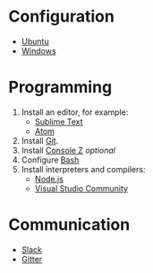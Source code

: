 # Configuration

 * [Ubuntu](ubuntu/)
 * [Windows](windows/)

# Programming

1. Install an editor, for example:
    * [Sublime Text](sublime-text-3/)
    * [Atom](https://atom.io/)
1. Install [Git](git/).
1. Install [Console Z](console-z/) _optional_
1. Configure [Bash](bash)
1. Install interpreters and compilers:
    * [Node.js](node/)
    * [Visual Studio Community](https://www.visualstudio.com/en-us/products/visual-studio-community-vs.aspx)

# Communication

 * [Slack](https://slack.com/downloads)
 * [Gitter](https://gitter.im/apps)
